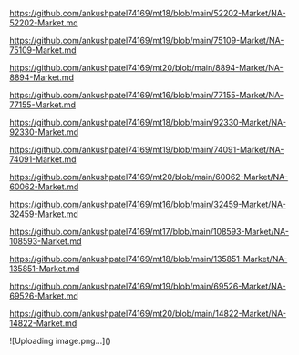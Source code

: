 <p><a href="https://github.com/ankushpatel74169/mt18/blob/main/52202-Market/NA-52202-Market.md">https://github.com/ankushpatel74169/mt18/blob/main/52202-Market/NA-52202-Market.md</a></p><p><a href="https://github.com/ankushpatel74169/mt19/blob/main/75109-Market/NA-75109-Market.md">https://github.com/ankushpatel74169/mt19/blob/main/75109-Market/NA-75109-Market.md</a></p><p><a href="https://github.com/ankushpatel74169/mt20/blob/main/8894-Market/NA-8894-Market.md">https://github.com/ankushpatel74169/mt20/blob/main/8894-Market/NA-8894-Market.md</a></p><p><a href="https://github.com/ankushpatel74169/mt16/blob/main/77155-Market/NA-77155-Market.md">https://github.com/ankushpatel74169/mt16/blob/main/77155-Market/NA-77155-Market.md</a></p><p><a href="https://github.com/ankushpatel74169/mt18/blob/main/92330-Market/NA-92330-Market.md">https://github.com/ankushpatel74169/mt18/blob/main/92330-Market/NA-92330-Market.md</a></p><p><a href="https://github.com/ankushpatel74169/mt19/blob/main/74091-Market/NA-74091-Market.md">https://github.com/ankushpatel74169/mt19/blob/main/74091-Market/NA-74091-Market.md</a></p><p><a href="https://github.com/ankushpatel74169/mt20/blob/main/60062-Market/NA-60062-Market.md">https://github.com/ankushpatel74169/mt20/blob/main/60062-Market/NA-60062-Market.md</a></p><p><a href="https://github.com/ankushpatel74169/mt16/blob/main/32459-Market/NA-32459-Market.md">https://github.com/ankushpatel74169/mt16/blob/main/32459-Market/NA-32459-Market.md</a></p><p><a href="https://github.com/ankushpatel74169/mt17/blob/main/108593-Market/NA-108593-Market.md">https://github.com/ankushpatel74169/mt17/blob/main/108593-Market/NA-108593-Market.md</a></p><p><a href="https://github.com/ankushpatel74169/mt18/blob/main/135851-Market/NA-135851-Market.md">https://github.com/ankushpatel74169/mt18/blob/main/135851-Market/NA-135851-Market.md</a></p><p><a href="https://github.com/ankushpatel74169/mt19/blob/main/69526-Market/NA-69526-Market.md">https://github.com/ankushpatel74169/mt19/blob/main/69526-Market/NA-69526-Market.md</a></p><p><a href="https://github.com/ankushpatel74169/mt20/blob/main/14822-Market/NA-14822-Market.md">https://github.com/ankushpatel74169/mt20/blob/main/14822-Market/NA-14822-Market.md</a></p>
![Uploading image.png…]()
